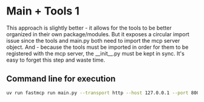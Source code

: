 # Main + Tools 1

This approach is slightly better - it allows for the tools to be better organized in their own package/modules. But it exposes a circular import issue since the tools and main.py both need to import the mcp server object. And - because the tools must be imported in order for them to be registered with the mcp server, the \_\_init\_\_.py must be kept in sync. It's easy to forget this step and waste time.

## Command line for execution

```bash
uv run fastmcp run main.py --transport http --host 127.0.0.1 --port 8000
```
